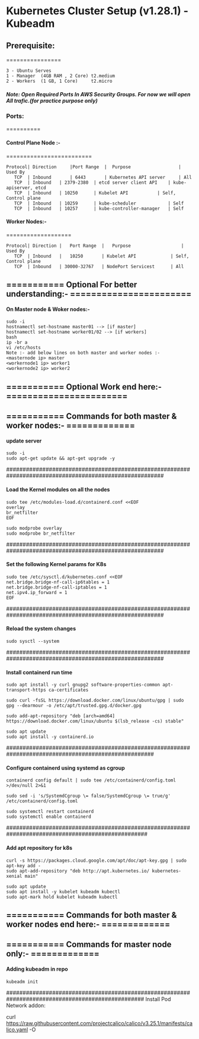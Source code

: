 # Kubernetes Cluster Setup (v1.28.1) - Kubeadm

## Prerequisite:
================
```
3 - Ubuntu Serves
1 - Manager  (4GB RAM , 2 Core) t2.medium
2 - Workers  (1 GB, 1 Core)     t2.micro
```
##### Note: Open Required Ports In AWS Security Groups. For now we will open All trafic.(for practice purpose only)

### Ports:
==========

#### Control Plane Node :-
=========================
```
Protocol| Direction     |Port Range  |	Purpose	                 | Used By
   TCP	| Inbound       | 6443	     | Kubernetes API server	 | All
   TCP	| Inbound	| 2379-2380  | etcd server client API	 | kube-apiserver, etcd
   TCP	| Inbound	| 10250	     | Kubelet API	         | Self, Control plane
   TCP	| Inbound	| 10259	     | kube-scheduler	         | Self
   TCP	| Inbound	| 10257	     | kube-controller-manager   | Self
```
#### Worker Nodes:-
===================
```
Protocol| Direction |	Port Range  |	Purpose	                  | Used By
   TCP	| Inbound   |	10250       | Kubelet API        	  | Self, Control plane
   TCP	| Inbound   | 30000-32767   | NodePort Servicest  	  | All
```
##   =========== Optional For better understanding:- ======================= 

#### On Master node & Woker nodes:-

```
sudo -i
hostnamectl set-hostname master01 --> [if master]
hostnamectl set-hostname worker01/02 --> [if workers]
bash
ip -br a
vi /etc/hosts
Note :- add below lines on both master and worker nodes :-
<masternode ip> master
<workernode1 ip> worker1
<workernode2 ip> worker2
```
##   =========== Optional Work end here:- ======================= 

##   =========== Commands for both master & worker nodes:- ============= 

#### update server
```
sudo -i 
sudo apt-get update && apt-get upgrade -y
```
########################################################################################################

#### Load the Kernel modules on all the nodes
```
sudo tee /etc/modules-load.d/containerd.conf <<EOF
overlay
br_netfilter
EOF

sudo modprobe overlay
sudo modprobe br_netfilter
```

########################################################################################################

#### Set the following Kernel params for K8s
```
sudo tee /etc/sysctl.d/kubernetes.conf <<EOF
net.bridge.bridge-nf-call-ip6tables = 1
net.bridge.bridge-nf-call-iptables = 1
net.ipv4.ip_forward = 1
EOF
```
########################################################################################################

#### Reload the system changes
```
sudo sysctl --system
```
########################################################################################################

#### Install containerd run time
```
sudo apt install -y curl gnupg2 software-properties-common apt-transport-https ca-certificates

sudo curl -fsSL https://download.docker.com/linux/ubuntu/gpg | sudo gpg --dearmour -o /etc/apt/trusted.gpg.d/docker.gpg

sudo add-apt-repository "deb [arch=amd64] https://download.docker.com/linux/ubuntu $(lsb_release -cs) stable"

sudo apt update
sudo apt install -y containerd.io
```
#####################################################################################################

#### Configure containerd using systemd as cgroup
```
containerd config default | sudo tee /etc/containerd/config.toml >/dev/null 2>&1

sudo sed -i 's/SystemdCgroup \= false/SystemdCgroup \= true/g' /etc/containerd/config.toml

sudo systemctl restart containerd
sudo systemctl enable containerd
```
###################################################################################################

#### Add apt repository for k8s
```
curl -s https://packages.cloud.google.com/apt/doc/apt-key.gpg | sudo apt-key add -
sudo apt-add-repository "deb http://apt.kubernetes.io/ kubernetes-xenial main"

sudo apt update
sudo apt install -y kubelet kubeadm kubectl
sudo apt-mark hold kubelet kubeadm kubectl
```
##   =========== Commands for both master & worker nodes end here:- ============= 

##   =========== Commands for  master  node only:- ============= 

#### Adding kubeadm in repo
```
kubeadm init 
```


##################################################################################################
Install Pod Network addon:

curl https://raw.githubusercontent.com/projectcalico/calico/v3.25.1/manifests/calico.yaml -O
